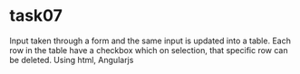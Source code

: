 # task07
Input taken through a form and the same input is updated into a table. 
Each row in the table have a checkbox which on selection, that specific row can be deleted.
Using html, Angularjs
